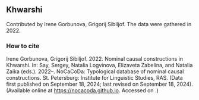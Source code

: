 ## Khwarshi

Contributed by Irene Gorbunova, Grigorij Sibiljof. The data were gathered in 2022.

### How to cite

Irene Gorbunova, Grigorij Sibiljof. 2022. Nominal causal constructions in Khwarshi. In: Say, Sergey, Natalia Logvinova,
Elizaveta Zabelina, and Natalia Zaika (eds.). 2022–. NoCaCoDa: Typological database of nominal causal constructions.
St. Petersburg: Institute for Linguistic Studies, RAS. (Data first published on September 18, 2024;
last revised on September 18, 2024). (Available online at https://nocacoda.github.io. Accessed on <span class="today-span"></span>.)
